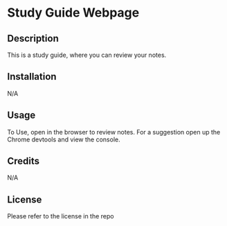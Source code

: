 # Study Guide Webpage

## Description

This is a study guide, where you can review your notes.

## Installation

N/A

## Usage

To Use, open in the browser to review notes. For a suggestion open up the Chrome devtools and view the console.

## Credits

N/A

## License

Please refer to the license in the repo
